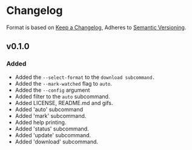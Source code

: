 # Changelog

Format is based on [Keep a Changelog](https://keepachangelog.com/en/1.0.0/),
Adheres to [Semantic Versioning](https://semver.org/spec/v2.0.0.html).

## v0.1.0

### Added
- Added the `--select-format` to the `download subcommand.`
- Added the `--mark-watched` flag to `auto`.
- Added the `--config` argument
- Added filter to the `auto` subcommand.
- Added LICENSE, README.md and gifs.
- Added 'auto' subcommand
- Added 'mark' subcommand.
- Added help printing.
- Added 'status' subcommand.
- Added 'update' subcommand.
- Added 'download' subcommand.
